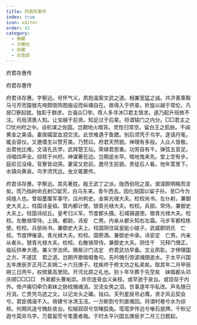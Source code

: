 ```yaml
---
title: 府君存惠传
index: true
icon: editor
order: 42
category:
  - 佛藏
  - 大藏经
  - 续藏
  - 古逸部
---
```


  府君存惠传  

府君存惠传  

府君讳存惠。字察远。号怀气义。夙抱温案文武之道。相兼宽猛之诚。共济善乘鞍马弓开而猿猴先啼颇晓阵图施设而纵檎自在。故得入于侪辈。折旋以越于常伦。凡居□寮起就。独彰于群彦。佥谐众□举。荐人多寻沐□君主慎求。遂乃起升班帙不注。司局清畏人知。让宝越于前贤。知足过于后辈。将谓辕门之内分。□□君主之□忧州府之中。设机谋之佐国。岂期地火暗背。灵性归常空。留白王之肌肤。不闻黄金之美语。妻居孀室血泪交流。此世难遇于鱼腮。别后须凭于鸟字。遂请丹笔。辄会容仪。又邀儒生以赞芳美。乃赞曰。府君天然貌。神理有多般。入众人皆敬。出君他比难。文请孔氏学。武拜楚王坛。荣禄君恩重。功劳自有千。弹弦五音足。诗唱四声全。综核于州府。神谋著在边。岂期逝水早。暗地鬼来先。堂上空有步。庭前见没缘。官寮皆动哭。妻室又悲前。邀尽生前貌。贵徒后人看。他年蒿里下。水镇向黄泉。鸟字须凭远。虫文辄要传。  

府君讳存惠。字察远。其先著姓。殷王武丁之派。陇西伯阳之苗。谱谍颇明略而言矣。而乃指树命氏射□留芳。白马东来。青牛西去。因化胡国以留子孙。至□今为炖煌人也。曾祖墨厘军事守。瓜州刺史。金紫光禄大夫。检校尚书。左仆射。兼御史大夫上。柱国讳皇祖。管内都计使。银青光禄大夫。检校。兵部。常侍。兼御史大夫上。柱国讳绍丘。皇考归义军。节度都头摄。石城镇遏使。银青光禄大夫。检校。左散骑常侍。上骑。都尉。讳安　亡男。内亲从都头知右左霜。马步军都校练使。检校。兵部尚书。兼御史大夫上。柱国阴住延皇妣小娘子。武威郡阴氏　亡叔。节度押催录。青光禄大夫。检校。国祭酒。兼御史中承。讳安定　亡男。内亲从者头。银青光禄大夫。检校。右散骑常侍。兼御史大夫。阴住千　兄释门僧正。临坛供奉大德。兼义学法师。赐紫沙门法定　府君武功早备。文业夙彰。才伸理国之方。不遂匡　君之道。岂期齐歌暗唱鲁句。先吟魄引惊波魂随逝水。于太平兴国五年庚辰岁正月乙亥朔二十六日庚子。枕疾终于修文坊之私弟矣。取其年二月甲辰朔三日丙午。权殡奠高里阳。开河北原之礼也。别卜年华葬于先茔矣　妹婿都头邓庆顺□□□□　外弟都头曹祐崇。并宗连骨血义亲枝。或早逝于泉台。或现存于内外。倚卢痛切牵仍弟妹之肠枕魄魂消。交流女男之泪。世事遂年华私改。声名随日月消。亡贵凭鸟迹之文。以记龙头之碣。铭曰。天列星辰号必膺。贤才风云契会兮。君臣偶谐不入。徛建兮冰清玉洁。一方断割兮列直难回。将谓村巷兮水为综核。何期风送兮魄赴夜台。松椒寂寂兮空睹狐兔。窀窀穸传远兮唯石是牌。千秋记遐兮莫非鸟字。万载留芳兮笔墨者哉。于时太平兴国五庚辰岁二月三日题起。  
